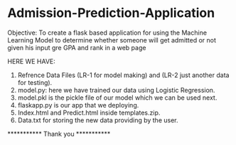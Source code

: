# Admission-Prediction-Application


Objective:  To create a flask based application for using the Machine Learning Model to determine whether someone will get admitted or not given his input gre GPA and rank in a web page


HERE WE HAVE:
1. Refrence Data Files  (LR-1 for model making) and (LR-2 just another data for testing).
2. model.py: here we have trained our data using Logistic Regression.
3. model.pkl is the pickle file of our model which we can be used next.
4. flaskapp.py is our app that we deploying.
5. Index.html and Predict.html inside templates.zip.
6. Data.txt for storing the new data providing by the user. 


*********** Thank you ***********
